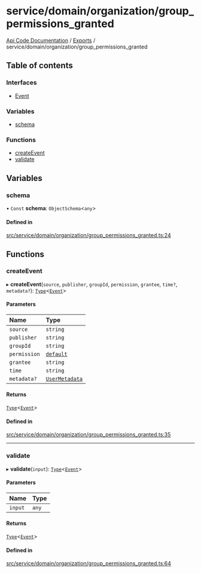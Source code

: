 # service/domain/organization/group\_permissions\_granted
 
[Api Code Documentation](../README.md) / [Exports](../modules.md) / service/domain/organization/group\_permissions\_granted

## Table of contents

### Interfaces

- [Event](../interfaces/service_domain_organization_group_permissions_granted.Event.md)

### Variables

- [schema](service_domain_organization_group_permissions_granted.md#schema)

### Functions

- [createEvent](service_domain_organization_group_permissions_granted.md#createevent)
- [validate](service_domain_organization_group_permissions_granted.md#validate)

## Variables

### schema

• `Const` **schema**: `ObjectSchema`\<`any`\>

#### Defined in

[src/service/domain/organization/group_permissions_granted.ts:24](https://github.com/openkfw/TruBudget/blob/3cf6626/api/src/service/domain/organization/group_permissions_granted.ts#L24)

## Functions

### createEvent

▸ **createEvent**(`source`, `publisher`, `groupId`, `permission`, `grantee`, `time?`, `metadata?`): [`Type`](result.md#type)\<[`Event`](../interfaces/service_domain_organization_group_permissions_granted.Event.md)\>

#### Parameters

| Name | Type |
| :------ | :------ |
| `source` | `string` |
| `publisher` | `string` |
| `groupId` | `string` |
| `permission` | [`default`](authz_intents.md#default) |
| `grantee` | `string` |
| `time` | `string` |
| `metadata?` | [`UserMetadata`](service_domain_metadata.md#usermetadata) |

#### Returns

[`Type`](result.md#type)\<[`Event`](../interfaces/service_domain_organization_group_permissions_granted.Event.md)\>

#### Defined in

[src/service/domain/organization/group_permissions_granted.ts:35](https://github.com/openkfw/TruBudget/blob/3cf6626/api/src/service/domain/organization/group_permissions_granted.ts#L35)

___

### validate

▸ **validate**(`input`): [`Type`](result.md#type)\<[`Event`](../interfaces/service_domain_organization_group_permissions_granted.Event.md)\>

#### Parameters

| Name | Type |
| :------ | :------ |
| `input` | `any` |

#### Returns

[`Type`](result.md#type)\<[`Event`](../interfaces/service_domain_organization_group_permissions_granted.Event.md)\>

#### Defined in

[src/service/domain/organization/group_permissions_granted.ts:64](https://github.com/openkfw/TruBudget/blob/3cf6626/api/src/service/domain/organization/group_permissions_granted.ts#L64)
